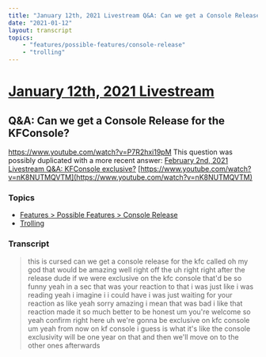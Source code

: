 ```yaml
---
title: "January 12th, 2021 Livestream Q&A: Can we get a Console Release for the KFConsole?"
date: "2021-01-12"
layout: transcript
topics:
    - "features/possible-features/console-release"
    - "trolling"
---
```

# [January 12th, 2021 Livestream](../2021-01-12.md)
## Q&A: Can we get a Console Release for the KFConsole?
https://www.youtube.com/watch?v=P7R2hxi19pM
This question was possibly duplicated with a more recent answer: [February 2nd, 2021 Livestream Q&A: KFConsole exclusive?](./yt-nK8NUTMQVTM.md) [https://www.youtube.com/watch?v=nK8NUTMQVTM](https://www.youtube.com/watch?v=nK8NUTMQVTM)


### Topics
* [Features > Possible Features > Console Release](../topics/features/possible-features/console-release.md)
* [Trolling](../topics/trolling.md)

### Transcript

> this is cursed can we get a console release for the kfc called oh my god that would be amazing well right off the uh right right after the release dude if we were exclusive on the kfc console that'd be so funny yeah in a sec that was your reaction to that i was just like i was reading yeah i imagine i i could have i was just waiting for your reaction as like yeah sorry amazing i mean that was bad i like that reaction made it so much better to be honest um you're welcome so yeah confirm right here uh we're gonna be exclusive on kfc console um yeah from now on kf console i guess is what it's like the console exclusivity will be one year on that and then we'll move on to the other ones afterwards
